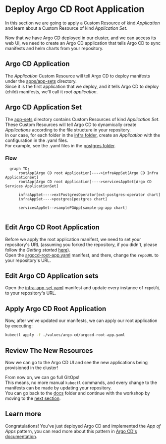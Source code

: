 # Deploy Argo CD Root Application

In this section we are going to apply a Custom Resource of kind _Application_ and learn about a Custom Resource of kind _Application Set_.  

Now that we have Argo CD deployed in our cluster, and we can access its web UI, we need to create an Argo CD application that tells Argo CD to sync manifests and helm charts from your repository.

## Argo CD Application

The _Application_ Custom Resource will tell Argo CD to deploy manifests under the [apps/app-sets](../apps/app-sets) directory.  
Since it is the first application that we deploy, and it tells Argo CD to deploy (child) manifests, we'll call it _root application_.

## Argo CD Application Set

The [app-sets](../apps/app-sets) directory contains
Custom Resources of kind _Application Set_.  
These Custom Resources will tell Argo CD to dynamically create _Applications_ according to the file structure in your repository.  
In our case, for each folder in the [infra folder](../apps/infra), create an _Application_ with the configuration in the .yaml files.  
For example, see the .yaml files in the [postgres folder](../apps/infra/postgres).  

### Flow

```mermaid
  graph TD;
      rootApp[Argo CD root Application]---->infraAppSet[Argo CD Infra ApplicationSet]
      rootApp[Argo CD root Application]---->servicesAppSet[Argo CD Services ApplicationSet]
      
      infraAppSet---->extPostgresOperator[ext-postgres-operator chart]
      infraAppSet---->postgres[postgres chart]

      servicesAppSet-->samplePGApp[sample-pg-app chart]
      
```

## Edit Argo CD Root Application

Before we apply the root application manifest, we need to set your repository's URL (assuming you forked the repository, if you didn't, please follow the _Getting started_ [here](../README.md#getting-started)).  
Open the [argocd-root-app.yaml](./values/argo-cd/argocd-root-app.yaml) manifest, and there, change the `repoURL` to your repository's URL.  

## Edit Argo CD Application sets

Open the [infra-app-set.yaml](apps/app-sets/infra-app-set.yaml) manifest and update every instance of `repoURL` to your repository's URL.

## Apply Argo CD Root Application

Now, after we've updated our manifests, we can apply our root application by executing:

```sh
kubectl apply -f ./values/argo-cd/argocd-root-app.yaml
```

## Review The New Resources

Now we can go to the Argo CD UI and see the new applications being provisioned in the cluster!  

From now on, we can go full GitOps!  
This means, no more manual `kubectl` commands, and every change to the manifests can be made by updating your repository.  
You can go back to the [docs](../docs) folder and continue with the workshop by moving to the [next section](../docs/02_create_postgres_database.md).

## Learn more

Congratulations! You've just deployed Argo CD and implemented the _App of Apps_ pattern, you can read more about this pattern in [Argo CD's documentation](https://argo-cd.readthedocs.io/en/stable/operator-manual/declarative-setup/#app-of-apps).
